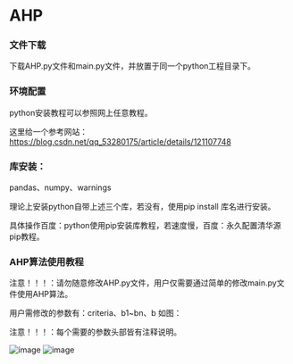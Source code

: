 # AHP
### 文件下载
下载AHP.py文件和main.py文件，并放置于同一个python工程目录下。
### 环境配置
python安装教程可以参照网上任意教程。

这里给一个参考网站：https://blog.csdn.net/qq_53280175/article/details/121107748
### 库安装：
pandas、numpy、warnings

理论上安装python自带上述三个库，若没有，使用pip install 库名进行安装。

具体操作百度：python使用pip安装库教程，若速度慢，百度：永久配置清华源pip教程。

### AHP算法使用教程
注意！！！：请勿随意修改AHP.py文件，用户仅需要通过简单的修改main.py文件使用AHP算法。

用户需修改的参数有：criteria、b1~bn、b  如图：

注意！！！：每个需要的参数头部皆有注释说明。

![image](https://github.com/XiaoquanCai/AHP/assets/103872588/544a43e1-f242-47a6-b247-f6ef58fe10fa)
![image](https://github.com/XiaoquanCai/AHP/assets/103872588/6f0da6be-2912-4ee4-816b-6c293347bbf9)



